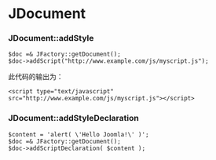 # JDocument #

### JDocument::addStyle ###

```
$doc =& JFactory::getDocument();
$doc->addScript("http://www.example.com/js/myscript.js");
```

此代码的输出为：

```
<script type="text/javascript" src="http://www.example.com/js/myscript.js"></script>
```

### JDocument::addStyleDeclaration ###

```
$content = 'alert( \'Hello Joomla!\' )';
$doc =& JFactory::getDocument();
$doc->addScriptDeclaration( $content );
```